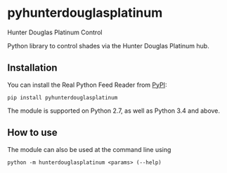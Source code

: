 # pyhunterdouglasplatinum
Hunter Douglas Platinum Control

Python library to control shades via the Hunter Douglas Platinum hub.

## Installation

You can install the Real Python Feed Reader from [PyPI](https://pypi.org/project/pyhunterdouglasplatinum/):

    pip install pyhunterdouglasplatinum

The module is supported on Python 2.7, as well as Python 3.4 and above.

## How to use

The module can also be used at the command line using

    python -m hunterdouglasplatinum <params> (--help)
